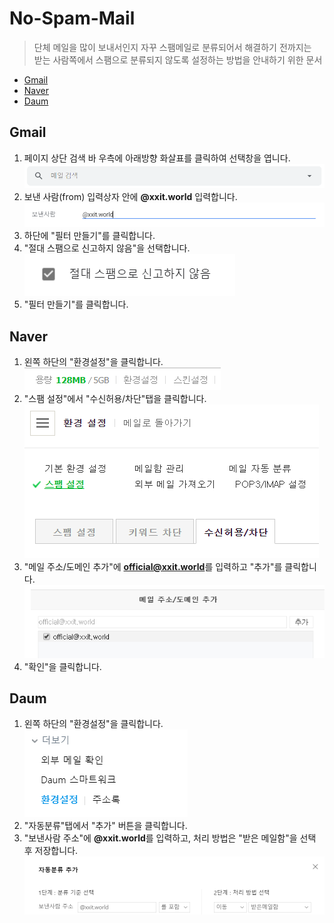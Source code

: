 # No-Spam-Mail

> 단체 메일을 많이 보내서인지 자꾸 스팸메일로 분류되어서 해결하기 전까지는<br>
> 받는 사람쪽에서 스팸으로 분류되지 않도록 설정하는 방법을 안내하기 위한 문서

- [Gmail](#Gmail)
- [Naver](#Naver)
- [Daum](#Daum)

## Gmail

1. 페이지 상단 검색 바 우측에 아래방향 화살표를 클릭하여 선택창을 엽니다.
![gmail_01](./Pic/gmail_01.PNG)
2. 보낸 사람(from) 입력상자 안에 **@xxit.world** 입력합니다.
![gmail_02](./Pic/gmail_02.PNG)
3. 하단에 "필터 만들기"를 클릭합니다.
4. "절대 스팸으로 신고하지 않음"을 선택합니다.
![gmail_03](./Pic/gmail_03.PNG)
5. "필터 만들기"를 클릭합니다.

## Naver

1. 왼쪽 하단의 "환경설정"을 클릭합니다.
![naver_01](./Pic/naver_01.PNG)
2. "스팸 설정"에서 "수신허용/차단"탭을 클릭합니다.
![naver_02](./Pic/naver_02.PNG)
3. "메일 주소/도메인 추가"에 **official@xxit.world**를 입력하고 "추가"를 클릭합니다.
![naver_03](./Pic/naver_03.PNG)
4. "확인"을 클릭합니다.

## Daum

1. 왼쪽 하단의 "환경설정"을 클릭합니다.
![daum_01](./Pic/daum_01.PNG)
2. "자동분류"탭에서 "추가" 버튼을 클릭합니다.
3. "보낸사람 주소"에 **@xxit.world**를 입력하고, 처리 방법은 "받은 메일함"을 선택 후 저장합니다.
![daum_02](./Pic/daum_02.PNG)